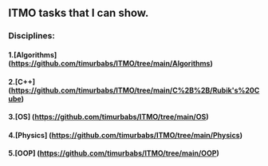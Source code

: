 ## ITMO tasks that I can show.
### Disciplines:
#### 1.[Algorithms] (https://github.com/timurbabs/ITMO/tree/main/Algorithms)
#### 2.[C++] (https://github.com/timurbabs/ITMO/tree/main/C%2B%2B/Rubik's%20Cube)
#### 3.[OS] (https://github.com/timurbabs/ITMO/tree/main/OS)
#### 4.[Physics] (https://github.com/timurbabs/ITMO/tree/main/Physics)
#### 5.[OOP] (https://github.com/timurbabs/ITMO/tree/main/OOP)

